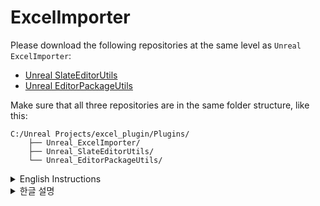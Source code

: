 # ExcelImporter

Please download the following repositories at the same level as `Unreal ExcelImporter`:

- [Unreal SlateEditorUtils](https://github.com/UnrealDP/SlateEditorUtils.git)
- [Unreal EditorPackageUtils](https://github.com/UnrealDP/EditorPackageUtils.git)

Make sure that all three repositories are in the same folder structure, like this:

```
C:/Unreal Projects/excel_plugin/Plugins/
    ├── Unreal_ExcelImporter/
    ├── Unreal_SlateEditorUtils/
    └── Unreal_EditorPackageUtils/
```

<details>
<summary>English Instructions</summary>

## Instructions

1. Define data in `Plugins/ExcelImporter/Content/DT_DataTypeSettings.uasset`.  
   Here’s how to structure the data:

   - **RowName**: The string key value representing the data type in Excel.
   - **UnrealCodeDataType**: The actual data type used in Unreal Engine (based on C++ types).  
   
   Example:

   | RowName      | UnrealCodeDataType |
   |--------------|--------------------|
   | `Bool`       | `bool`             |
   | `Int`        | `int32`            |
   | `Float`      | `float`            |
   | `Texture2D`  | `UTexture2D*`      |
   | `SkeletalMesh`| `USkeletalMesh*`  |

2. Define the import settings in `Plugins/ExcelImporter/Content/DT_ExcelImportSettings.uasset`.  
   The following fields must be set:

   - **RowName**: The filename of the final DataTable to be created.
   - **ExcelFilePath**: The path to the original Excel file to process (including the `.xlsx` extension).
   - **SheetName**: The name of the sheet to extract from the Excel file.
   - **GeneratedCodePath**: The path where the generated header file (which inherits from `FTableRowBase`) will be saved (including the `.h` extension).
   - **DataTablePath**: The folder path where the final DataTable will be saved (do not include the filename).

3. Open the Unreal Editor and go to `Window > ImportExcelData` to open the import popup.

4. Select the checkbox for the Excel file you wish to convert.

5. Click the `Generate Selected to C++ Header` button.

6. Once the header file is generated, the Unreal Editor will automatically restart to ensure correct application.

7. After restarting, open `Window > ImportExcelData` in the Unreal Editor again.

8. Select the checkbox for the Excel data you want to convert to a DataTable.

9. Click the `Create DataTable` button to generate the DataTable.

## Known Issues

- When you first create the DataTable, it may be referenced with a count of 1, causing an issue where you are unable to delete the DataTable without using the Force Delete option.
- If you encounter this issue and need to delete the DataTable, you can either restart the editor before attempting to delete the DataTable or use Force Delete and restart the editor afterward.

</details>

<details>
<summary>한글 설명</summary>
<summary>한글 설명</summary>

## 사용 방법

1. `Plugins/ExcelImporter/Content/DT_DataTypeSettings.uasset`에 데이터를 정의합니다.  
   데이터 구조는 다음과 같습니다:

   - **RowName**: Excel에서 사용될 자료형의 문자열 키 값.
   - **UnrealCodeDataType**: Unreal Engine에서 실제로 사용되는 자료형(C++ 코드 기준).  
   
   예시:

   | RowName      | UnrealCodeDataType |
   |--------------|--------------------|
   | `Bool`       | `bool`             |
   | `Int`        | `int32`            |
   | `Float`      | `float`            |
   | `Texture2D`  | `UTexture2D*`      |
   | `SkeletalMesh`| `USkeletalMesh*`  |

2. `Plugins/ExcelImporter/Content/DT_ExcelImportSettings.uasset`에 파일과 폴더 경로를 설정합니다.  
   설정할 필드는 다음과 같습니다:

   - **RowName**: 최종적으로 생성될 DataTable 파일명.
   - **ExcelFilePath**: 원본 Excel 파일 경로(.xlsx 확장자 포함).
   - **SheetName**: Excel 파일에서 추출할 시트 이름.
   - **GeneratedCodePath**: 생성된 헤더 파일이 저장될 경로(.h 확장자 포함).
   - **DataTablePath**: 최종적으로 생성될 DataTable의 폴더 경로(파일명은 미포함).

3. Unreal Editor에서 `Window > ImportExcelData`로 팝업을 엽니다.

4. 변환할 Excel 파일의 체크박스를 선택합니다.

5. `Generate Selected to C++ Header` 버튼을 클릭합니다.

6. 헤더 파일이 생성되면, Unreal Editor가 자동으로 재시작되어 올바르게 적용됩니다.

7. 재시작 후 다시 `Window > ImportExcelData`에서 팝업을 엽니다.

8. Excel 데이터를 DataTable로 변환할 파일의 체크박스를 선택합니다.

9. `Create DataTable` 버튼을 클릭하여 DataTable을 생성합니다.

## 알려진 문제

- DataTable을 처음 생성할 때 참조 횟수가 1로 설정되어, 바로 삭제할 수 없는 문제가 발생할 수 있습니다. 이 경우, Force Delete를 사용하거나 Unreal Editor를 재시작한 후 삭제할 수 있습니다.

</details>
